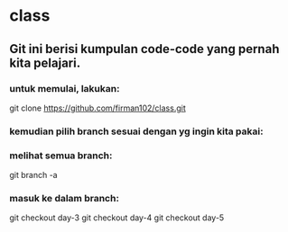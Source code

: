 # class

## Git ini berisi kumpulan code-code yang pernah kita pelajari.

### untuk memulai, lakukan:

git clone https://github.com/firman102/class.git

### kemudian pilih branch sesuai dengan yg ingin kita pakai:

### melihat semua branch:
git branch -a

### masuk ke dalam branch:
git checkout day-3
git checkout day-4
git checkout day-5
